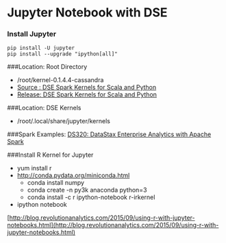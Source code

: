 Jupyter Notebook with DSE
=========================

### Install Jupyter
```
pip install -U jupyter
pip install --upgrade "ipython[all]"
```

###Location: Root Directory
* /root/kernel-0.1.4.4-cassandra
* [Source : DSE Spark Kernels for Scala and Python](https://github.com/slowenthal/spark-kernel)
* [Release: DSE Spark Kernels for Scala and Python](https://github.com/slowenthal/spark-kernel/releases)

###Location: DSE Kernels
* /root/.local/share/jupyter/kernels

###Spark Examples:
[DS320: DataStax Enterprise Analytics with Apache Spark](https://academy.datastax.com/courses/getting-started-apache-spark)

###Install R Kernel for Jupyter
* yum install r
* http://conda.pydata.org/miniconda.html
  * conda install numpy
  * conda create -n py3k anaconda python=3
  * conda install -c r ipython-notebook r-irkernel
* ipython notebook

[http://blog.revolutionanalytics.com/2015/09/using-r-with-jupyter-notebooks.html](http://blog.revolutionanalytics.com/2015/09/using-r-with-jupyter-notebooks.html)
